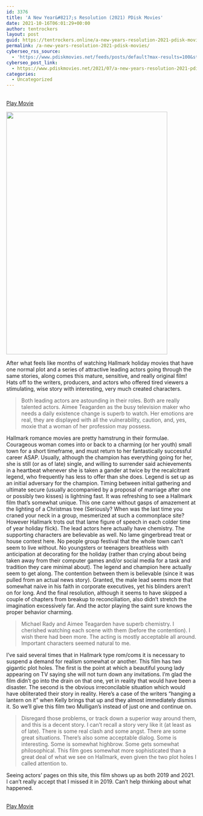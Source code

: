 ```yaml
---
id: 3376
title: 'A New Year&#8217;s Resolution (2021) PDisk Movies'
date: 2021-10-16T06:01:29+00:00
author: tentrockers
layout: post
guid: https://tentrockers.online/a-new-years-resolution-2021-pdisk-movies/
permalink: /a-new-years-resolution-2021-pdisk-movies/
cyberseo_rss_source:
  - 'https://www.pdiskmovies.net/feeds/posts/default?max-results=100&start-index=1201'
cyberseo_post_link:
  - https://www.pdiskmovies.net/2021/07/a-new-years-resolution-2021-pdisk-movies.html
categories:
  - Uncategorized
---
```

<a href="https://kuklink.com/1/bnYyZ214MDAxZW96" target="popup" onclick="window.open('https://kuklink.com/1/bnYyZ214MDAxZW96','popup','width=600,height=600'); return false;" rel="noopener"><br /> Play Movie<br /> </a>

<div class="separator">
  <a href="https://1.bp.blogspot.com/-fnzhK63D23E/YPLwx9oWTkI/AAAAAAAAZcA/1b7MfXM-BK4RlHBUFrix9KkyKlkkpZmNgCLcBGAsYHQ/s1500/A%2BNew%2BYear%2527s%2BResolution%2B%25282021%2529%2BPDisk%2BMovies.jpg"><img loading="lazy" border="0" data-original-height="1500" data-original-width="1000" height="640" src="https://1.bp.blogspot.com/-fnzhK63D23E/YPLwx9oWTkI/AAAAAAAAZcA/1b7MfXM-BK4RlHBUFrix9KkyKlkkpZmNgCLcBGAsYHQ/w426-h640/A%2BNew%2BYear%2527s%2BResolution%2B%25282021%2529%2BPDisk%2BMovies.jpg" width="426" /></a>
</div>

<span>After what feels like months of watching Hallmark holiday movies that have one normal plot and a series of attractive leading actors going through the same stories, along comes this mature, sensitive, and really original film! Hats off to the writers, producers, and actors who offered tired viewers a stimulating, wise story with interesting, very much created characters.&nbsp;</span>

> <span>Both leading actors are astounding in their roles. Both are really talented actors. Aimee Teagarden as the busy television maker who needs a daily existence change is superb to watch. Her emotions are real, they are displayed with all the vulnerability, caution, and, yes, moxie that a woman of her profession may possess.&nbsp;</span>

<span>Hallmark romance movies are pretty hamstrung in their formulae. Courageous woman comes into or back to a charming (or her youth) small town for a short timeframe, and must return to her fantastically successful career ASAP. Usually, although the champion has everything going for her, she is still (or as of late) single, and willing to surrender said achievements in a heartbeat whenever she is taken a gander at twice by the recalcitrant legend, who frequently has less to offer than she does. Legend is set up as an initial adversary for the champion. Timing between initial gathering and ultimate secure (usually accompanied by a proposal of marriage after one or possibly two kisses) is lightning fast. It was refreshing to see a Hallmark film that&#8217;s somewhat unique. This one came without gasps of amazement at the lighting of a Christmas tree (Seriously? When was the last time you craned your neck in a group, mesmerized at such a commonplace site? However Hallmark trots out that lame figure of speech in each colder time of year holiday flick). The lead actors here actually have chemistry. The supporting characters are believable as well. No lame gingerbread treat or house contest here. No people group festival that the whole town can&#8217;t seem to live without. No youngsters or teenagers breathless with anticipation at decorating for the holiday (rather than crying about being taken away from their computer games and/or social media for a task and tradition they care minimal about). The legend and champion here actually seem to get along. The contention between them is believable (since it was pulled from an actual news story). Granted, the male lead seems more that somewhat naive in his faith in corporate executives, yet his blinders aren&#8217;t on for long. And the final resolution, although it seems to have skipped a couple of chapters from breakup to reconciliation, also didn&#8217;t stretch the imagination excessively far. And the actor playing the saint sure knows the proper behavior charming.&nbsp;</span>

> <span>Michael Rady and Aimee Teagarden have superb chemistry. I cherished watching each scene with them (before the contention). I wish there had been more. The acting is mostly acceptable all around. Important characters seemed natural to me.&nbsp;</span>

<span>I&#8217;ve said several times that in Hallmark type rom/coms it is necessary to suspend a demand for realism somewhat or another. This film has two gigantic plot holes. The first is the point at which a beautiful young lady appearing on TV saying she will not turn down any invitations. I&#8217;m glad the film didn&#8217;t go into the drain on that one, yet in reality that would have been a disaster. The second is the obvious irreconcilable situation which would have obliterated their story in reality. Here&#8217;s a case of the writers &#8220;hanging a lantern on it&#8221; when Kelly brings that up and they almost immediately dismiss it. So we&#8217;ll give this film two Mulligan&#8217;s instead of just one and continue on.&nbsp;</span>

> <span>Disregard those problems, or track down a superior way around them, and this is a decent story. I can&#8217;t recall a story very like it (at least as of late). There is some real clash and some angst. There are some great situations. There&#8217;s also some acceptable dialog. Some is interesting. Some is somewhat highbrow. Some gets somewhat philosophical. This film goes somewhat more sophisticated than a great deal of what we see on Hallmark, even given the two plot holes I called attention to.&nbsp;</span>

<span>Seeing actors&#8217; pages on this site, this film shows up as both 2019 and 2021. I can&#8217;t really accept that I missed it in 2019. Can&#8217;t help thinking about what happened.</span>

<a href="https://kuklink.com/1/bnYyZ214MDAxZW96" target="popup" onclick="window.open('https://kuklink.com/1/bnYyZ214MDAxZW96','popup','width=600,height=600'); return false;" rel="noopener"><br /> Play Movie<br /> </a>